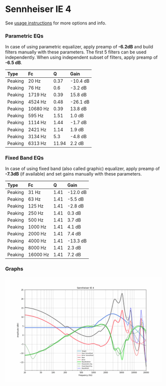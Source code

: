 # Sennheiser IE 4
See [usage instructions](https://github.com/jaakkopasanen/AutoEq#usage) for more options and info.

### Parametric EQs
In case of using parametric equalizer, apply preamp of **-6.2dB** and build filters manually
with these parameters. The first 5 filters can be used independently.
When using independent subset of filters, apply preamp of **-6.5 dB**.

| Type    | Fc       |     Q | Gain     |
|:--------|:---------|:------|:---------|
| Peaking | 20 Hz    |  0.37 | -10.4 dB |
| Peaking | 76 Hz    |  0.6  | -3.2 dB  |
| Peaking | 1719 Hz  |  0.39 | 15.8 dB  |
| Peaking | 4524 Hz  |  0.48 | -26.1 dB |
| Peaking | 10680 Hz |  0.39 | 13.8 dB  |
| Peaking | 595 Hz   |  1.51 | 1.0 dB   |
| Peaking | 1114 Hz  |  1.44 | -1.7 dB  |
| Peaking | 2421 Hz  |  1.14 | 1.9 dB   |
| Peaking | 3134 Hz  |  5.3  | -4.8 dB  |
| Peaking | 6313 Hz  | 11.94 | 2.2 dB   |

### Fixed Band EQs
In case of using fixed band (also called graphic) equalizer, apply preamp of **-7.3dB**
(if available) and set gains manually with these parameters.

| Type    | Fc       |    Q | Gain     |
|:--------|:---------|:-----|:---------|
| Peaking | 31 Hz    | 1.41 | -12.0 dB |
| Peaking | 63 Hz    | 1.41 | -5.5 dB  |
| Peaking | 125 Hz   | 1.41 | -2.8 dB  |
| Peaking | 250 Hz   | 1.41 | 0.3 dB   |
| Peaking | 500 Hz   | 1.41 | 3.7 dB   |
| Peaking | 1000 Hz  | 1.41 | 4.1 dB   |
| Peaking | 2000 Hz  | 1.41 | 7.4 dB   |
| Peaking | 4000 Hz  | 1.41 | -13.3 dB |
| Peaking | 8000 Hz  | 1.41 | 2.3 dB   |
| Peaking | 16000 Hz | 1.41 | 7.2 dB   |

### Graphs
![](./Sennheiser%20IE%204.png)